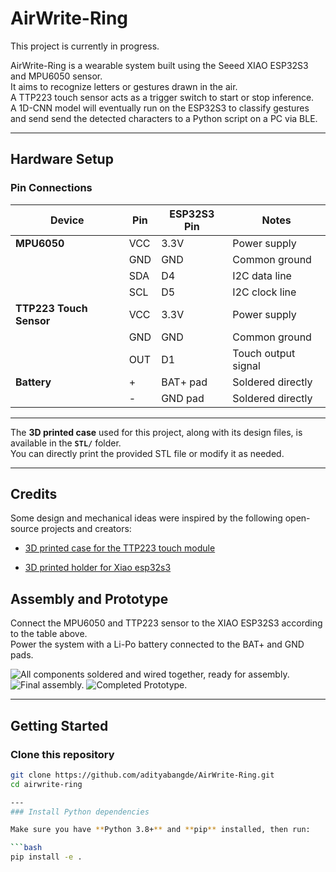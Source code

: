 # AirWrite-Ring

This project is currently in progress.

AirWrite-Ring is a wearable system built using the Seeed XIAO ESP32S3 and MPU6050 sensor.  
It aims to recognize letters or gestures drawn in the air.  
A TTP223 touch sensor acts as a trigger switch to start or stop inference.  
A 1D-CNN model will eventually run on the ESP32S3 to classify gestures and send send the detected characters to a Python script on a PC via BLE.

---

## Hardware Setup

### Pin Connections

| Device | Pin | ESP32S3 Pin | Notes |
|--------|-----|--------------|-------|
| **MPU6050** | VCC | 3.3V | Power supply |
|  | GND | GND | Common ground |
|  | SDA | D4 | I2C data line |
|  | SCL | D5 | I2C clock line |
| **TTP223 Touch Sensor** | VCC | 3.3V | Power supply |
|  | GND | GND | Common ground |
|  | OUT | D1 | Touch output signal |
| **Battery** | + | BAT+ pad | Soldered directly |
|  | - | GND pad | Soldered directly |

---

The **3D printed case** used for this project, along with its design files, is available in the **`STL/`** folder.  
You can directly print the provided STL file or modify it as needed.

---

## Credits
Some design and mechanical ideas were inspired by the following open-source projects and creators:

- [3D printed case for the TTP223 touch module](https://www.printables.com/model/180416-touch-sensor-ttp223-for-fischertechnik)

- [3D printed holder for Xiao esp32s3](https://www.printables.com/model/612603-holder-for-seeed-xiao-esp32c3-and-esp32s3)


## Assembly and Prototype
Connect the MPU6050 and TTP223 sensor to the XIAO ESP32S3 according to the table above.  
Power the system with a Li-Po battery connected to the BAT+ and GND pads.

![All components soldered and wired together, ready for assembly.](media/prototype.jpg) 
![Final assembly.](media/prototype.jpg) 
![Completed Prototype.](media/prototype.jpg) 

---

## Getting Started

### Clone this repository
```bash
git clone https://github.com/adityabangde/AirWrite-Ring.git
cd airwrite-ring

---
### Install Python dependencies

Make sure you have **Python 3.8+** and **pip** installed, then run:

```bash
pip install -e .

